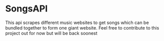 # SongsAPI
This api scrapes different music websites to get songs which can be bundled together to form one giant website. Feel free to contribute to this project
out for now but will be back soonest
